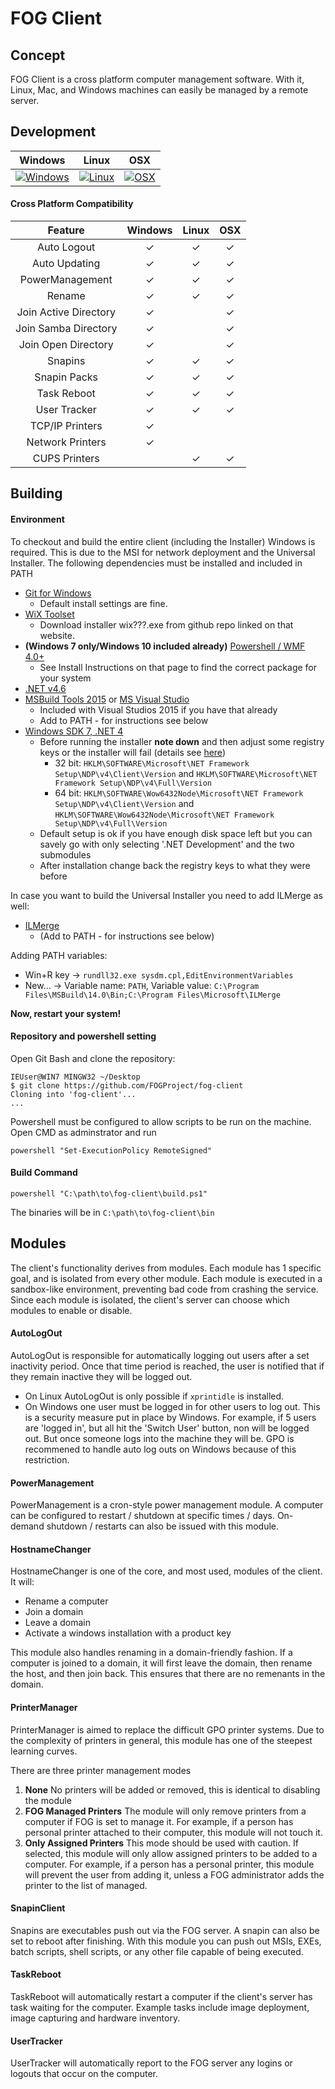 # FOG Client

## Concept
FOG Client is a cross platform computer management software. With it, Linux, Mac, and Windows machines can easily be managed by a remote server.

## Development

Windows      | Linux       | OSX
-------------|-------------|-------------
[![Windows](https://ci.appveyor.com/api/projects/status/6uqyhjiarj0dysa8/branch/master?svg=true)](https://ci.appveyor.com/project/jbob182/fog-client/branch/master) | [![Linux](https://travis-ci.org/FOGProject/fog-client.svg?branch=master)](https://travis-ci.org/FOGProject/fog-client/) | [![OSX](https://travis-ci.org/FOGProject/fog-client.svg?branch=osx-build)](https://travis-ci.org/FOGProject/fog-client/)


#### Cross Platform Compatibility

| Feature | Windows | Linux | OSX |
|:----------------:|:-------:|:-----:|:---:|
| Auto Logout | ✓ | ✓ | ✓ |
| Auto Updating | ✓ | ✓ | ✓ |
| PowerManagement | ✓ | ✓ | ✓ |
| Rename | ✓ | ✓ | ✓ |
| Join Active Directory | ✓ |  | ✓ |
| Join Samba Directory | ✓ |  | ✓ |
| Join Open Directory | ✓ |  | ✓ |
| Snapins | ✓ | ✓ | ✓ |
| Snapin Packs | ✓ | ✓ | ✓ |
| Task Reboot | ✓ | ✓ | ✓ |
| User Tracker | ✓ | ✓ | ✓ |
| TCP/IP Printers | ✓ |  |  |
| Network Printers | ✓ |  |  |
| CUPS Printers |  | ✓ | ✓ |

## Building

#### Environment

To checkout and build the entire client (including the Installer) Windows is required. This is due to the MSI for network deployment and the Universal Installer. The following dependencies must be installed and included in PATH
* [Git for Windows](https://git-for-windows.github.io/)
  * Default install settings are fine.
* [WiX Toolset](http://wixtoolset.org/)
  * Download installer wix???.exe from github repo linked on that website.
* **(Windows 7 only/Windows 10 included already)** [Powershell / WMF 4.0+](https://www.microsoft.com/en-us/download/details.aspx?id=40855)
  * See Install Instructions on that page to find the correct package for your system
* [.NET v4.6](https://www.microsoft.com/en-us/download/details.aspx?id=48130)
* [MSBuild Tools 2015](https://www.microsoft.com/en-us/download/details.aspx?id=48159) or [MS Visual Studio](https://visualstudio.microsoft.com/de/downloads/)
  * Included with Visual Studios 2015 if you have that already
  * Add to PATH - for instructions see below
* [Windows SDK 7, .NET 4](https://www.microsoft.com/en-us/download/details.aspx?id=8279)
  * Before running the installer **note down** and then adjust some registry keys or the installer will fail (details see [here](https://stackoverflow.com/questions/31455926/windows-sdk-setup-failure))
    * 32 bit: `HKLM\SOFTWARE\Microsoft\NET Framework Setup\NDP\v4\Client\Version` and `HKLM\SOFTWARE\Microsoft\NET Framework Setup\NDP\v4\Full\Version`
    * 64 bit: `HKLM\SOFTWARE\Wow6432Node\Microsoft\NET Framework Setup\NDP\v4\Client\Version` and `HKLM\SOFTWARE\Wow6432Node\Microsoft\NET Framework Setup\NDP\v4\Full\Version`
  * Default setup is ok if you have enough disk space left but you can savely go with only selecting '.NET Development' and the two submodules
  * After installation change back the registry keys to what they were before

In case you want to build the Universal Installer you need to add ILMerge as well:
* [ILMerge](https://www.microsoft.com/en-us/download/confirmation.aspx?id=17630)
  * (Add to PATH - for instructions see below)

Adding PATH variables:
* Win+R key -> `rundll32.exe sysdm.cpl,EditEnvironmentVariables`
* New... -> Variable name: `PATH`, Variable value: `C:\Program Files\MSBuild\14.0\Bin;C:\Program Files\Microsoft\ILMerge`

**Now, restart your system!**

#### Repository and powershell setting
Open Git Bash and clone the repository:
```
IEUser@WIN7 MINGW32 ~/Desktop
$ git clone https://github.com/FOGProject/fog-client
Cloning into 'fog-client'...
...
```

Powershell must be configured to allow scripts to be run on the machine. Open CMD as adminstrator and run
```
powershell "Set-ExecutionPolicy RemoteSigned"
```

#### Build Command
```
powershell "C:\path\to\fog-client\build.ps1"
```

The binaries will be in `C:\path\to\fog-client\bin`

## Modules
The client's functionality derives from modules. Each module has 1 specific goal, and is isolated from every other module. Each module is executed in a sandbox-like environment, preventing bad code from crashing the service. Since each module is isolated, the client's server can choose which modules to enable or disable.

#### AutoLogOut
AutoLogOut is responsible for automatically logging out users after a set inactivity period. Once that time period is reached, the user is notified that if they remain inactive they will be logged out.
* On Linux AutoLogOut is only possible if `xprintidle` is installed.
* On Windows one user must be logged in for other users to log out. This is a security measure put in place by Windows. For example, if 5 users are 'logged in', but all hit the 'Switch User' button, non will be logged out. But once someone logs into the machine they will be. GPO is recommened to handle auto log outs on Windows because of this restriction.

#### PowerManagement
PowerManagement is a cron-style power management module. A computer can be configured to restart / shutdown at specific times / days. On-demand shutdown / restarts can also be issued with this module.

#### HostnameChanger
HostnameChanger is one of the core, and most used, modules of the client. It will:
* Rename a computer
* Join a domain
* Leave a domain
* Activate a windows installation with a product key

This module also handles renaming in a domain-friendly fashion. If a computer is joined to a domain, it will first leave the domain, then rename the host, and then join back. This ensures that there are no remenants in the domain.

#### PrinterManager
PrinterManager is aimed to replace the difficult GPO printer systems. Due to the complexity of printers in general, this module has one of the steepest learning curves. 

There are three printer management modes

1. **None** No printers will be added or removed, this is identical to disabling the module
2. **FOG Managed Printers** The module will only remove printers from a computer if FOG is set to manage it. For example, if a person has personal printer attached to their computer, this module will not touch it.
3. **Only Assigned Printers** This mode should be used with caution. If selected, this module will only allow assigned printers to be added to a computer. For example, if a person has a personal printer, this module will prevent the user from adding it, unless a FOG administrator adds the printer to the list of managed.

#### SnapinClient
Snapins are executables push out via the FOG server. A snapin can also be set to reboot after finishing. With this module you can push out MSIs, EXEs, batch scripts, shell scripts, or any other file capable of being executed.

#### TaskReboot
TaskReboot will automatically restart a computer if the client's server has task waiting for the computer. Example tasks include image deployment, image capturing and hardware inventory.

#### UserTracker
UserTracker will automatically report to the FOG server any logins or logouts that occur on the computer.

